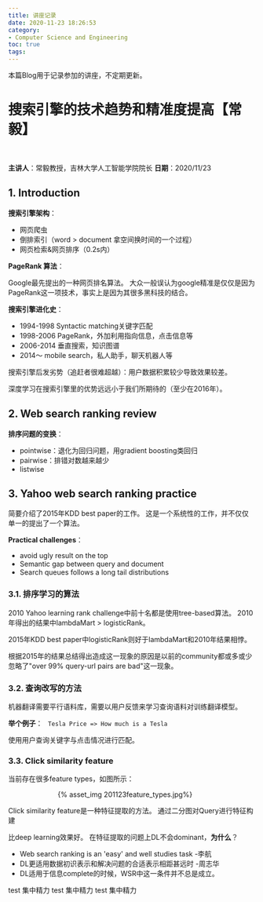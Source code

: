 ```yaml
---
title: 讲座记录
date: 2020-11-23 18:26:53
category: 
- Computer Science and Engineering
toc: true
tags:
---
```


本篇Blog用于记录参加的讲座，不定期更新。

<!-- more -->

<!-- omit in toc -->
# 搜索引擎的技术趋势和精准度提高【常毅】

<br>

**主讲人**：常毅教授，吉林大学人工智能学院院长
**日期**：2020/11/23

## 1. Introduction

**搜索引擎架构**：
- 网页爬虫
- 倒排索引（word > document 拿空间换时间的一个过程）
- 网页检索&网页排序（0.2s内）

**PageRank 算法**：

Google最先提出的一种网页排名算法。
大众一般误认为google精准是仅仅是因为PageRank这一项技术，事实上是因为其很多黑科技的结合。

**搜索引擎进化史**：
- 1994-1998 Syntactic matching关键字匹配
- 1998-2006 PageRank，外加利用指向信息，点击信息等
- 2006-2014 垂直搜索，知识图谱
- 2014～ mobile search，私人助手，聊天机器人等

搜索引擎后发劣势（追赶者很难超越）：用户数据积累较少导致效果较差。

深度学习在搜索引擎里的优势远远小于我们所期待的（至少在2016年）。

## 2. Web search ranking review

**排序问题的变换**：
- pointwise：退化为回归问题，用gradient boosting类回归
- pairwise：排错对数越来越少
- listwise

## 3. Yahoo web search ranking practice

简要介绍了2015年KDD best paper的工作。
这是一个系统性的工作，并不仅仅单一的提出了一个算法。

**Practical challenges**：
- avoid ugly result on the top
- Semantic gap between query and document
- Search queues follows a long tail distributions

### 3.1. 排序学习的算法

2010 Yahoo learning rank challenge中前十名都是使用tree-based算法。
2010年得出的结果中lambdaMart > logisticRank。

2015年KDD best paper中logisticRank则好于lambdaMart和2010年结果相悖。

根据2015年的结果总结得出造成这一现象的原因是以前的community都或多或少忽略了"over 99% query-url pairs are bad"这一现象。

### 3.2. 查询改写的方法

机器翻译需要平行语料库，需要以用户反馈来学习查询语料对训练翻译模型。

**举个例子**：
` Tesla Price => How much is a Tesla`

使用用户查询关键字与点击情况进行匹配。

### 3.3. Click similarity feature

当前存在很多feature types，如图所示：
<div style="width:60%; margin:auto">{% asset_img 201123feature_types.jpg%}</div>

Click similarity feature是一种特征提取的方法。
通过二分图对Query进行特征构建

比deep learning效果好。
在特征提取的问题上DL不会dominant，**为什么**？
- Web search ranking is an 'easy' and well studies task -李航
- DL更适用数据初识表示和解决问题的合适表示相距甚远时 -周志华
- DL适用于信息complete的时候，WSR中这一条件并不总是成立。


test 集中精力
test 集中精力
test 集中精力